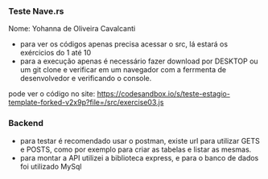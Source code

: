 <h3>Teste Nave.rs</h3>
Nome: Yohanna de Oliveira Cavalcanti
<ul>
  <li>para ver os códigos apenas precisa acessar o src, lá estará os exércicios do 1 até 10</li>
  <li>para a execução apenas é necessário fazer download por DESKTOP ou um git clone e verificar em um navegador com a ferrmenta de desenvolvedor e verificando o console.
</ul>

pode ver o código no site: https://codesandbox.io/s/teste-estagio-template-forked-v2x9p?file=/src/exercise03.js
<h3>Backend</h3>
 <ul>
   <li>para testar é recomendado usar o postman, existe url para utilizar GETS e POSTS, como por exemplo para criar as tabelas e listar as mesmas.</li>
   <li>para montar a API utilizei a biblioteca express, e para o banco de dados foi utilizado MySql</li></ul>
